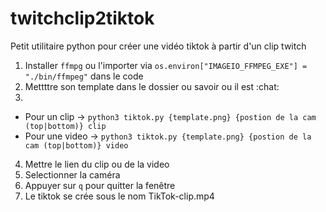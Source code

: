# twitchclip2tiktok

Petit utilitaire python pour créer une vidéo tiktok à partir d'un clip twitch

1. Installer `ffmpg` ou l'importer via `os.environ["IMAGEIO_FFMPEG_EXE"] = "./bin/ffmpeg"` dans le code
2. Mettttre son template dans le dossier ou savoir ou il est :chat:
3.
- Pour un clip -> `python3 tiktok.py {template.png} {postion de la cam (top|bottom)} clip`
- Pour une video -> `python3 tiktok.py {template.png} {postion de la cam (top|bottom)} video`
4. Mettre le lien du clip ou de la video
5. Selectionner la caméra
6. Appuyer sur `q` pour quitter la fenêtre
7. Le tiktok se crée sous le nom TikTok-clip.mp4

